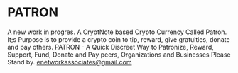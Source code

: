 # PATRON
A new work in progres. A CryptNote based Crypto Currency Called Patron. It;s Purpose is to provide a crypto coin to tip, reward, give gratuities, donate and pay others.
PATRON  - A Quick Discreet Way to Patronize, Reward, Support, Fund, Donate and Pay peers, Organizations and Businesses
Please Stand by. enetworkassociates@gmail.com
